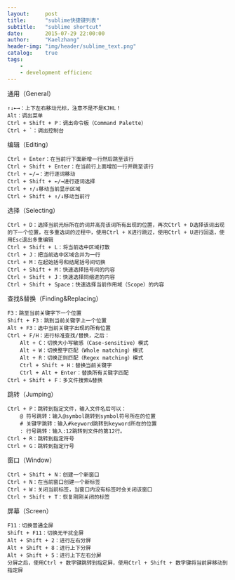 ```yaml
---
layout:     post
title:      "sublime快捷键列表"
subtitle:   "sublime shortcut"
date:       2015-07-29 22:00:00
author:     "Kaelzhang"
header-img: "img/header/sublime_text.png"
catalog:    true
tags:
    - 
    - development efficienc
---
```


通用（General）

    ↑↓←→：上下左右移动光标，注意不是不是KJHL！
    Alt：调出菜单
    Ctrl + Shift + P：调出命令板（Command Palette）
    Ctrl + `：调出控制台

编辑（Editing）

	Ctrl + Enter：在当前行下面新增一行然后跳至该行
    Ctrl + Shift + Enter：在当前行上面增加一行并跳至该行
    Ctrl + ←/→：进行逐词移动
    Ctrl + Shift + ←/→进行逐词选择
    Ctrl + ↑/↓移动当前显示区域
    Ctrl + Shift + ↑/↓移动当前行

选择（Selecting）

    Ctrl + D：选择当前光标所在的词并高亮该词所有出现的位置，再次Ctrl + D选择该词出现的下一个位置，在多重选词的过程中，使用Ctrl + K进行跳过，使用Ctrl + U进行回退，使用Esc退出多重编辑
    Ctrl + Shift + L：将当前选中区域打散
    Ctrl + J：把当前选中区域合并为一行
    Ctrl + M：在起始括号和结尾括号间切换
    Ctrl + Shift + M：快速选择括号间的内容
    Ctrl + Shift + J：快速选择同缩进的内容
    Ctrl + Shift + Space：快速选择当前作用域（Scope）的内容

查找&替换（Finding&Replacing）

    F3：跳至当前关键字下一个位置
    Shift + F3：跳到当前关键字上一个位置
    Alt + F3：选中当前关键字出现的所有位置
    Ctrl + F/H：进行标准查找/替换，之后：
        Alt + C：切换大小写敏感（Case-sensitive）模式
        Alt + W：切换整字匹配（Whole matching）模式
        Alt + R：切换正则匹配（Regex matching）模式
        Ctrl + Shift + H：替换当前关键字
        Ctrl + Alt + Enter：替换所有关键字匹配
    Ctrl + Shift + F：多文件搜索&替换

跳转（Jumping）

    Ctrl + P：跳转到指定文件，输入文件名后可以：
        @ 符号跳转：输入@symbol跳转到symbol符号所在的位置
        # 关键字跳转：输入#keyword跳转到keyword所在的位置
        : 行号跳转：输入:12跳转到文件的第12行。
    Ctrl + R：跳转到指定符号
    Ctrl + G：跳转到指定行号

窗口（Window）

    Ctrl + Shift + N：创建一个新窗口
    Ctrl + N：在当前窗口创建一个新标签
    Ctrl + W：关闭当前标签，当窗口内没有标签时会关闭该窗口
    Ctrl + Shift + T：恢复刚刚关闭的标签

屏幕（Screen）

    F11：切换普通全屏
    Shift + F11：切换无干扰全屏
    Alt + Shift + 2：进行左右分屏
    Alt + Shift + 8：进行上下分屏
    Alt + Shift + 5：进行上下左右分屏
    分屏之后，使用Ctrl + 数字键跳转到指定屏，使用Ctrl + Shift + 数字键将当前屏移动到指定屏

